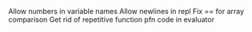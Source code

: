 Allow numbers in variable names
Allow newlines in repl
Fix == for array comparison
Get rid of repetitive function pfn code in evaluator

